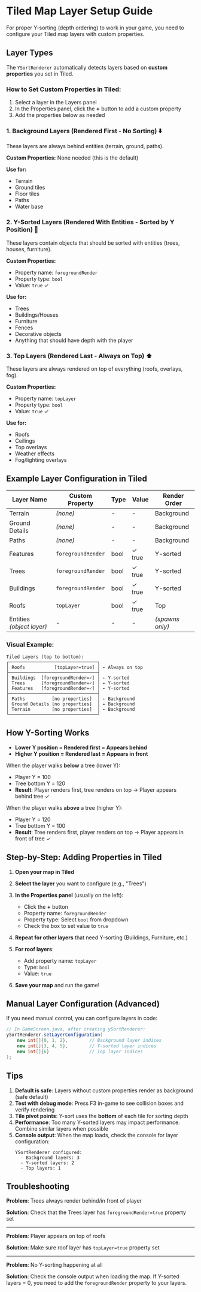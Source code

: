 # Tiled Map Layer Setup Guide

For proper Y-sorting (depth ordering) to work in your game, you need to configure your Tiled map layers with custom properties.

## Layer Types

The `YSortRenderer` automatically detects layers based on **custom properties** you set in Tiled.

### How to Set Custom Properties in Tiled:

1. Select a layer in the Layers panel
2. In the Properties panel, click the **+** button to add a custom property
3. Add the properties below as needed

### 1. **Background Layers** (Rendered First - No Sorting) ⬇️
These layers are always behind entities (terrain, ground, paths).

**Custom Properties:** None needed (this is the default)

**Use for:**
- Terrain
- Ground tiles
- Floor tiles
- Paths
- Water base

### 2. **Y-Sorted Layers** (Rendered With Entities - Sorted by Y Position) 🔀
These layers contain objects that should be sorted with entities (trees, houses, furniture).

**Custom Properties:**
- Property name: `foregroundRender`
- Property type: `bool`
- Value: `true` ✓

**Use for:**
- Trees
- Buildings/Houses
- Furniture
- Fences
- Decorative objects
- Anything that should have depth with the player

### 3. **Top Layers** (Rendered Last - Always on Top) ⬆️
These layers are always rendered on top of everything (roofs, overlays, fog).

**Custom Properties:**
- Property name: `topLayer`
- Property type: `bool`
- Value: `true` ✓

**Use for:**
- Roofs
- Ceilings
- Top overlays
- Weather effects
- Fog/lighting overlays

## Example Layer Configuration in Tiled

| Layer Name | Custom Property | Type | Value | Render Order |
|------------|----------------|------|-------|--------------|
| Terrain | *(none)* | - | - | Background |
| Ground Details | *(none)* | - | - | Background |
| Paths | *(none)* | - | - | Background |
| Features | `foregroundRender` | bool | ✓ true | Y-sorted |
| Trees | `foregroundRender` | bool | ✓ true | Y-sorted |
| Buildings | `foregroundRender` | bool | ✓ true | Y-sorted |
| Roofs | `topLayer` | bool | ✓ true | Top |
| Entities *(object layer)* | - | - | - | *(spawns only)* |

### Visual Example:

```
Tiled Layers (top to bottom):
┌─────────────────────────────────┐
│ Roofs           [topLayer=true] │ ← Always on top
├─────────────────────────────────┤
│ Buildings  [foregroundRender=✓] │ ← Y-sorted
│ Trees      [foregroundRender=✓] │ ← Y-sorted
│ Features   [foregroundRender=✓] │ ← Y-sorted
├─────────────────────────────────┤
│ Paths          [no properties]  │ ← Background
│ Ground Details [no properties]  │ ← Background
│ Terrain        [no properties]  │ ← Background
└─────────────────────────────────┘
```

## How Y-Sorting Works

- **Lower Y position = Rendered first = Appears behind**
- **Higher Y position = Rendered last = Appears in front**

When the player walks **below** a tree (lower Y):
- Player Y = 100
- Tree bottom Y = 120
- **Result**: Player renders first, tree renders on top → Player appears behind tree ✓

When the player walks **above** a tree (higher Y):
- Player Y = 120
- Tree bottom Y = 100
- **Result**: Tree renders first, player renders on top → Player appears in front of tree ✓

## Step-by-Step: Adding Properties in Tiled

1. **Open your map in Tiled**

2. **Select the layer** you want to configure (e.g., "Trees")

3. **In the Properties panel** (usually on the left):
   - Click the **+** button
   - Property name: `foregroundRender`
   - Property type: Select `bool` from dropdown
   - Check the box to set value to `true`

4. **Repeat for other layers** that need Y-sorting (Buildings, Furniture, etc.)

5. **For roof layers**:
   - Add property name: `topLayer`
   - Type: `bool`
   - Value: `true`

6. **Save your map** and run the game!

## Manual Layer Configuration (Advanced)

If you need manual control, you can configure layers in code:

```java
// In GameScreen.java, after creating ySortRenderer:
ySortRenderer.setLayerConfiguration(
    new int[]{0, 1, 2},        // Background layer indices
    new int[]{3, 4, 5},        // Y-sorted layer indices
    new int[]{6}               // Top layer indices
);
```

## Tips

1. **Default is safe**: Layers without custom properties render as background (safe default)
2. **Test with debug mode**: Press F3 in-game to see collision boxes and verify rendering
3. **Tile pivot points**: Y-sort uses the **bottom** of each tile for sorting depth
4. **Performance**: Too many Y-sorted layers may impact performance. Combine similar layers when possible
5. **Console output**: When the map loads, check the console for layer configuration:
   ```
   YSortRenderer configured:
     - Background layers: 3
     - Y-sorted layers: 2
     - Top layers: 1
   ```

## Troubleshooting

**Problem**: Trees always render behind/in front of player

**Solution**: Check that the Trees layer has `foregroundRender=true` property set

---

**Problem**: Player appears on top of roofs

**Solution**: Make sure roof layer has `topLayer=true` property set

---

**Problem**: No Y-sorting happening at all

**Solution**: Check the console output when loading the map. If Y-sorted layers = 0, you need to add the `foregroundRender` property to your layers.
